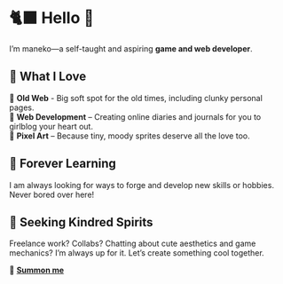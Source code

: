 # 🐈‍⬛ Hello 💫  

I’m maneko—a self-taught and aspiring **game and web developer**.

## 🦇 What I Love 
🖤 **Old Web** - Big soft spot for the old times, including clunky personal pages.  
🖤 **Web Development** – Creating online diaries and journals for you to girlblog your heart out.  
🖤 **Pixel Art** – Because tiny, moody sprites deserve all the love too.  

## 🌙 Forever Learning  
I am always looking for ways to forge and develop new skills or hobbies. Never bored over here!

## 🔮 Seeking Kindred Spirits  
Freelance work? Collabs? Chatting about cute aesthetics and game mechanics? I’m always up for it. Let’s create something cool together.  

💌 [**Summon me**](mailto:maneko333@protonmail.com)
